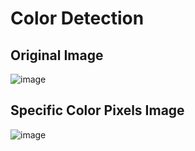 # Color Detection

## Original Image
![image](https://github.com/Prerak8880/OpenCV_Python-Basics/assets/96664052/d0644149-ae19-403c-be9c-3f1f551f97d3)


## Specific Color Pixels Image
![image](https://github.com/Prerak8880/OpenCV_Python-Basics/assets/96664052/4e9e2496-2ef2-465e-b1fb-57b7e2ec1aa1)


